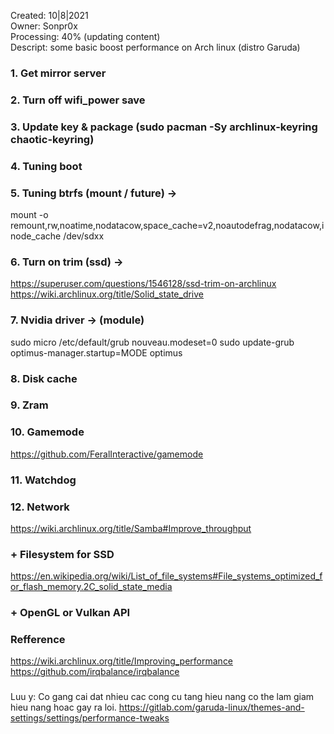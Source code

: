 Created: 10|8|2021   
Owner: Sonpr0x   
Processing: 40% (updating content)   
Descript: some basic boost performance on Arch linux (distro Garuda)   

### 1. Get mirror server
### 2. Turn off wifi_power save
### 3. Update key & package (sudo pacman -Sy archlinux-keyring chaotic-keyring)
### 4. Tuning boot
### 5. Tuning btrfs (mount / future) ->
mount -o remount,rw,noatime,nodatacow,space_cache=v2,noautodefrag,nodatacow,inode_cache /dev/sdxx
### 6. Turn on trim (ssd) ->
https://superuser.com/questions/1546128/ssd-trim-on-archlinux
https://wiki.archlinux.org/title/Solid_state_drive
### 7. Nvidia driver -> (module)
sudo micro /etc/default/grub
nouveau.modeset=0
sudo update-grub
optimus-manager.startup=MODE
optimus
### 8. Disk cache
### 9. Zram
### 10. Gamemode
https://github.com/FeralInteractive/gamemode
### 11. Watchdog
### 12. Network
https://wiki.archlinux.org/title/Samba#Improve_throughput
### + Filesystem for SSD
https://en.wikipedia.org/wiki/List_of_file_systems#File_systems_optimized_for_flash_memory.2C_solid_state_media
### + OpenGL or Vulkan API

### Refference
https://wiki.archlinux.org/title/Improving_performance
https://github.com/irqbalance/irqbalance

###
Luu y: Co gang cai dat nhieu cac cong cu tang hieu nang co the lam giam hieu nang hoac gay ra loi.
https://gitlab.com/garuda-linux/themes-and-settings/settings/performance-tweaks
